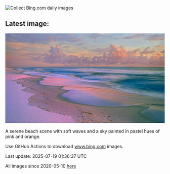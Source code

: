 ![Collect Bing.com daily images](https://github.com/counter2015/bing-daily-images/workflows/Collect%20Bing.com%20daily%20images/badge.svg)
## Latest image:
![](images/FloridaSeashore.jpg)

A serene beach scene with soft waves and a sky painted in pastel hues of pink and orange.

Use GitHub Actions to download www.bing.com images.

Last update: 2025-07-19 01:36:37 UTC

All images since 2020-05-10 [here](https://github.com/counter2015/bing-daily-images/tree/master/images)
